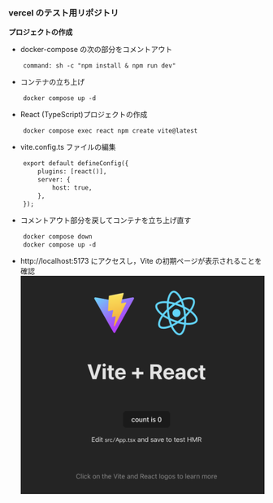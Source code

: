 ### vercel のテスト用リポジトリ

**プロジェクトの作成**

- docker-compose の次の部分をコメントアウト

```
    command: sh -c "npm install & npm run dev"
```

- コンテナの立ち上げ

```
    docker compose up -d
```

- React (TypeScript)プロジェクトの作成

```
    docker compose exec react npm create vite@latest
```

- vite.config.ts ファイルの編集

```
    export default defineConfig({
        plugins: [react()],
        server: {
            host: true,
        },
    });
```

- コメントアウト部分を戻してコンテナを立ち上げ直す

```
    docker compose down
    docker compose up -d
```

- http://localhost:5173 にアクセスし，Vite の初期ページが表示されることを確認
  ![](docs/img/vite_init.png)

